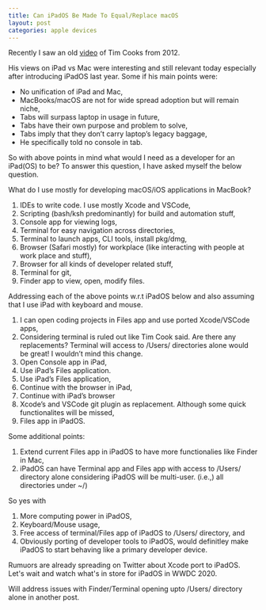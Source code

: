```yaml
---
title: Can iPadOS Be Made To Equal/Replace macOS
layout: post
categories: apple devices
---
```


Recently I saw an old [video] of Tim Cooks from 2012. 

His views on iPad vs Mac were interesting and still relevant today especially after introducing 
iPadOS last year. Some if his main points were:

- No unification of iPad and Mac,
- MacBooks/macOS are not for wide spread adoption but will remain niche,
- Tabs will surpass laptop in usage in future,
- Tabs have their own purpose and problem to solve,
- Tabs imply that they don’t carry laptop’s legacy baggage,
- He specifically told no console in tab.

So with above points in mind what would I need as a developer for an iPad(OS) to be?
To answer this question, I have asked myself the below question.

What do I use mostly for developing macOS/iOS applications in MacBook?
1. IDEs to write code. I use mostly Xcode and VSCode, 
2. Scripting (bash/ksh predominantly) for build and automation stuff,
3. Console app for viewing logs,
4. Terminal for easy navigation across directories,
5. Terminal to launch apps, CLI tools, install pkg/dmg,
6. Browser (Safari mostly) for workplace (like interacting with people at work place and stuff),
7. Browser for all kinds of developer related stuff,
8. Terminal for git,
9. Finder app to view, open, modify files. 


Addressing each of the above points w.r.t iPadOS below and also assuming that I use iPad with keyboard and mouse.

1. I can open coding projects in Files app and use ported Xcode/VSCode apps,
2. Considering terminal is ruled out like Tim Cook said. Are there any replacements? Terminal will access to /Users/ directories alone would be great! I wouldn’t mind this change.
3. Open Console app in iPad,
4. Use iPad’s Files application. 
5. Use iPad’s Files application,
6. Continue with the browser in iPad,
7. Continue with iPad’s browser
8. Xcode’s and VSCode git plugin as replacement. Although some quick functionalites will be missed,
9. Files app in iPadOS.

Some additional points:
1. Extend current Files app in iPadOS to have more functionalies like Finder in Mac,
2. iPadOS can have Terminal app and Files app with access to /Users/ directory alone considering iPadOS will be multi-user. (i.e.,) all directories under ~/)

So yes with 
1. More computing power in iPadOS,
2. Keyboard/Mouse usage, 
3. Free access of terminal/Files app of iPadOS to /Users/ directory, and 
4. Obviously porting of developer tools to iPadOS, would definitley make iPadOS to start behaving like a primary developer device.

Rumuors are already spreading on Twitter about Xcode port to iPadOS. Let's wait and watch what's in store for iPadOS in WWDC 2020.

Will address issues with Finder/Terminal opening upto /Users/ directory alone in another post.

[video]: https://www.youtube.com/watch?v=eUAPHgiEniQ&t=2134s